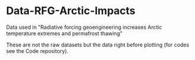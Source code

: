 # Data-RFG-Arctic-Impacts
Data used in "Radiative forcing geoengineering increases Arctic temperature extremes and permafrost thawing"

These are not the raw datasets but the data right before plotting (for codes see the Code repository).
